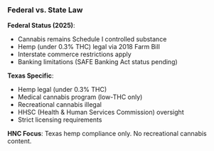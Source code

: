 ### Federal vs. State Law

**Federal Status (2025)**:
- Cannabis remains Schedule I controlled substance
- Hemp (under 0.3% THC) legal via 2018 Farm Bill
- Interstate commerce restrictions apply
- Banking limitations (SAFE Banking Act status pending)

**Texas Specific**:
- Hemp legal (under 0.3% THC)
- Medical cannabis program (low-THC only)
- Recreational cannabis illegal
- HHSC (Health & Human Services Commission) oversight
- Strict licensing requirements

**HNC Focus**: Texas hemp compliance only. No recreational cannabis content.
